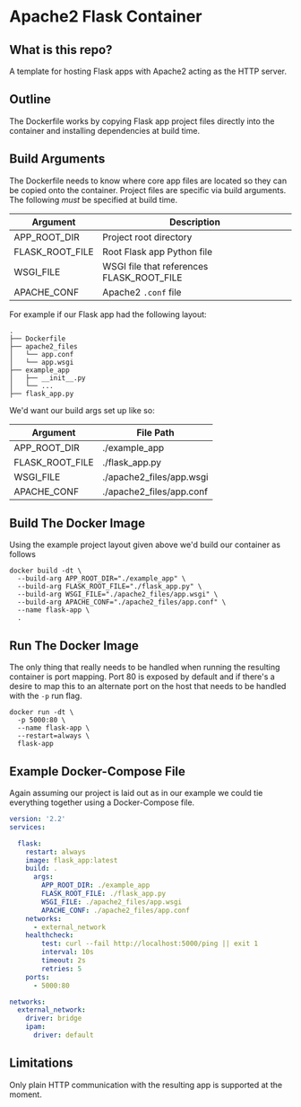 # Apache2 Flask Container

## What is this repo?

A template for hosting Flask apps with Apache2 acting as the HTTP server.

## Outline

The Dockerfile works by copying Flask app project files directly into the
container and installing dependencies at build time.

## Build Arguments

The Dockerfile needs to know where core app files are located so they can be
copied onto the container. Project files are specific via build arguments. The
following *must* be specified at build time.

| Argument        | Description                               |
|-----------------|-------------------------------------------|
| APP_ROOT_DIR    | Project root directory                    |
| FLASK_ROOT_FILE | Root Flask app Python file                |
| WSGI_FILE       | WSGI file that references FLASK_ROOT_FILE |
| APACHE_CONF     | Apache2 `.conf` file                       |

For example if our Flask app had the following layout:

```shell
.
├── Dockerfile
├── apache2_files
│   └── app.conf
│   └── app.wsgi
├── example_app
│   ├── __init__.py
│   └── ...
├── flask_app.py
```

We'd want our build args set up like so:

| Argument        | File Path                |
|-----------------|--------------------------|
| APP_ROOT_DIR    | ./example_app            |
| FLASK_ROOT_FILE | ./flask_app.py           |
| WSGI_FILE       | ./apache2_files/app.wsgi |
| APACHE_CONF     | ./apache2_files/app.conf |

## Build The Docker Image

Using the example project layout given above we'd build our container
as follows

``` shell
docker build -dt \
  --build-arg APP_ROOT_DIR="./example_app" \
  --build-arg FLASK_ROOT_FILE="./flask_app.py" \
  --build-arg WSGI_FILE="./apache2_files/app.wsgi" \
  --build-arg APACHE_CONF="./apache2_files/app.conf" \
  --name flask-app \
  .
```

## Run The Docker Image

The only thing that really needs to be handled when running the resulting container is port
mapping. Port 80 is exposed by default and if there's a desire to map this to an
alternate port on the host that needs to be handled with the `-p` run flag.

``` shell
docker run -dt \
  -p 5000:80 \
  --name flask-app \
  --restart=always \
  flask-app
```

## Example Docker-Compose File

Again assuming our project is laid out as in our example we could tie everything
together using a Docker-Compose file.

```yaml
version: '2.2'
services:

  flask:
    restart: always
    image: flask_app:latest
    build: .
      args:
        APP_ROOT_DIR: ./example_app
        FLASK_ROOT_FILE: ./flask_app.py
        WSGI_FILE: ./apache2_files/app.wsgi
        APACHE_CONF: ./apache2_files/app.conf
    networks:
      - external_network
    healthcheck:
        test: curl --fail http://localhost:5000/ping || exit 1
        interval: 10s
        timeout: 2s
        retries: 5
    ports:
      - 5000:80

networks:
  external_network:
    driver: bridge
    ipam:
      driver: default
```

## Limitations

Only plain HTTP communication with the resulting app is supported at the moment.
